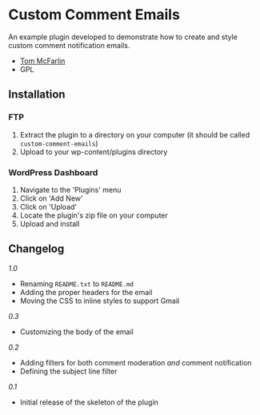 # Custom Comment Emails

An example plugin developed to demonstrate how to create and style custom comment notification emails.

* [Tom McFarlin](http://tommcfarlin.com)
* GPL

## Installation

### FTP

1. Extract the plugin to a directory on your computer (it should be called `custom-comment-emails`)
2. Upload to your wp-content/plugins directory

### WordPress Dashboard

1. Navigate to the 'Plugins' menu
2. Click on 'Add New'
3. Click on 'Upload'
4. Locate the plugin's zip file on your computer
5. Upload and install

## Changelog

_1.0_

* Renaming `README.txt` to `README.md`
* Adding the proper headers for the email
* Moving the CSS to inline styles to support Gmail

_0.3_

* Customizing the body of the email

_0.2_

* Adding filters for both comment moderation *and* comment notification
* Defining the subject line filter

_0.1_

* Initial release of the skeleton of the plugin
